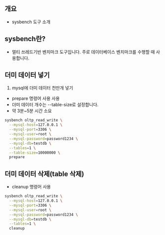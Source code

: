 ## 개요

* sysbench 도구 소개

## sysbench란?

* 멀티 쓰레드기반 벤치마크 도구입니다. 주로 데이터베이스 벤치마크를 수행할 때 사용합니다.

## 더미 데이터 넣기

1. mysql에 더미 데이터 천만개 넣기

* prepare 명령어 사용 사용
* 더미 데이터 개수는 --table-size로 설정합니다.
* 약 3분~5분 시간 소요

```sh
sysbench oltp_read_write \
  --mysql-host=127.0.0.1 \
  --mysql-port=3306 \
  --mysql-user=root \
  --mysql-password=password1234 \
  --mysql-db=testdb \
  --tables=1 \
  --table-size=10000000 \
  prepare
```

## 더미 데이터 삭제(table 삭제)

* cleanup 명령어 사용

```sh
sysbench oltp_read_write \
  --mysql-host=127.0.0.1 \
  --mysql-port=3306 \
  --mysql-user=root \
  --mysql-password=password1234 \
  --mysql-db=testdb \
  --tables=1 \
  cleanup
```
